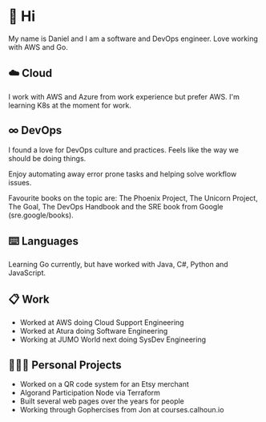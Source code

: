 # 👋 Hi

My name is Daniel and I am a software and DevOps engineer. Love working with AWS and Go. 

## ☁️ Cloud

I work with AWS and Azure from work experience but prefer AWS. I'm learning K8s at the moment for work.

## ∞ DevOps

I found a love for DevOps culture and practices. Feels like the way we should be doing things. 

Enjoy automating away error prone tasks and helping solve workflow issues.

Favourite books on the topic are: The Phoenix Project, The Unicorn Project, The Goal, The DevOps Handbook and the SRE book from Google (sre.google/books).

## ⌨️ Languages

Learning Go currently, but have worked with Java, C#, Python and JavaScript.

## 📋 Work

- Worked at AWS doing Cloud Support Engineering
- Worked at Atura doing Software Engineering
- Working at JUMO World next doing SysDev Engineering

## 🤷🏻‍♂️ Personal Projects

- Worked on a QR code system for an Etsy merchant
- Algorand Participation Node via Terraform
- Built several web pages over the years for people
- Working through Gophercises from Jon at courses.calhoun.io
